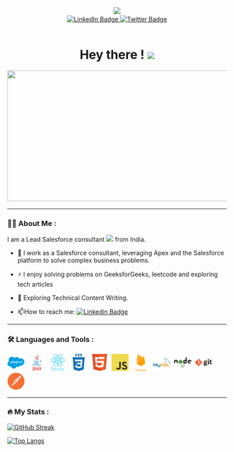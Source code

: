 <!-- Banner Image -->
<div id="header" align="center">
  <img src="https://media.giphy.com/media/M9gbBd9nbDrOTu1Mqx/giphy.gif" width="100"/>
</div>

<!-- Social Links Here -->

<div id="badges" align="center">
  <a href="https://www.linkedin.com/in/vijesh19/" target="_blank">
    <img src="https://img.shields.io/badge/LinkedIn-blue?style=for-the-badge&logo=linkedin&logoColor=white" alt="LinkedIn Badge"/>
  </a>
  <a href="https://x.com/vijesh_19" target="_blank">
    <img src="https://img.shields.io/twitter/follow/Vijesh_19?logo=x&logoColor=white&style=for-the-badge" alt="Twitter Badge"/>
  </a>
</div>

<div align="center">
  <img src="https://komarev.com/ghpvc/?username=VijeshSharma&style=flat-square&color=blue" alt=""/>
</div>


<!-- About content here -->
<div id="body" align="center">
  <h1>
   Hey there ! <img src="https://media.giphy.com/media/hvRJCLFzcasrR4ia7z/giphy.gif" width="30px"/>
 </h1>
<div>

<div align="center">
  <img src="https://i.giphy.com/media/v1.Y2lkPTc5MGI3NjExanBzOHdvcDVvazV0cHhsem9jMm12dXFhdGQ2ODFwczg5ZmRtMDMyaCZlcD12MV9pbnRlcm5hbF9naWZfYnlfaWQmY3Q9Zw/a6AhHy0NNmsKo1JK1D/giphy.gif" width="600" height="300"/>
</div>

<div align="left">
  
  ---
  
  ### :man_technologist: About Me :

  I am a Lead Salesforce consultant <img src="https://media.giphy.com/media/WUlplcMpOCEmTGBtBW/giphy.gif" width="30"> from India.

- :telescope: I work as a Salesforce consultant, leveraging Apex and the Salesforce platform to solve complex business problems.

- :zap:  I enjoy solving problems on GeeksforGeeks, leetcode and exploring tech articles
  
- :seedling: Exploring Technical Content Writing.

- :mailbox:How to reach me: [![Linkedin Badge](https://img.shields.io/badge/-kakbar-blue?style=flat&logo=Linkedin&logoColor=white)](your-linkedin-url)

---

### :hammer_and_wrench: Languages and Tools :

<div>
  <img src="https://github.com/devicons/devicon/blob/master/icons/salesforce/salesforce-original.svg" title="Java" alt="Java" width="40" height="40"/>&nbsp;
  <img src="https://github.com/devicons/devicon/blob/master/icons/java/java-original-wordmark.svg" title="Java" alt="Java" width="40" height="40"/>&nbsp;
  <img src="https://github.com/devicons/devicon/blob/master/icons/react/react-original-wordmark.svg" title="React" alt="React" width="40" height="40"/>&nbsp;
  <img src="https://github.com/devicons/devicon/blob/master/icons/css3/css3-plain-wordmark.svg"  title="CSS3" alt="CSS" width="40" height="40"/>&nbsp;
  <img src="https://github.com/devicons/devicon/blob/master/icons/html5/html5-original.svg" title="HTML5" alt="HTML" width="40" height="40"/>&nbsp;
  <img src="https://github.com/devicons/devicon/blob/master/icons/javascript/javascript-original.svg" title="JavaScript" alt="JavaScript" width="40" height="40"/>&nbsp;
  <img src="https://github.com/devicons/devicon/blob/master/icons/firebase/firebase-plain-wordmark.svg" title="Firebase" alt="Firebase" width="40" height="40"/>&nbsp;
  <img src="https://github.com/devicons/devicon/blob/master/icons/mysql/mysql-original-wordmark.svg" title="MySQL"  alt="MySQL" width="40" height="40"/>&nbsp;
  <img src="https://github.com/devicons/devicon/blob/master/icons/nodejs/nodejs-original-wordmark.svg" title="NodeJS" alt="NodeJS" width="40" height="40"/>&nbsp;
  <img src="https://github.com/devicons/devicon/blob/master/icons/git/git-original-wordmark.svg" title="Git" **alt="Git" width="40" height="40"/>
  <img src="https://github.com/devicons/devicon/blob/master/icons/postman/postman-original.svg" title="Git" **alt="Git" width="40" height="40"/>
</div>

---

### :fire: My Stats :
[![GitHub Streak](http://github-readme-streak-stats.herokuapp.com?user=VijeshSharma&theme=dark&background=000000)](https://git.io/streak-stats)

[![Top Langs](https://github-readme-stats.vercel.app/api/top-langs/?username=VijeshSharma&layout=compact&theme=vision-friendly-dark)](https://github.com/anuraghazra/github-readme-stats)
  
</div>

